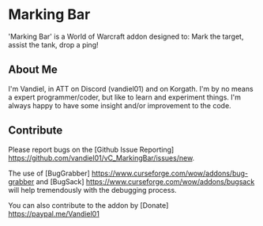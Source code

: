 # Marking Bar
'Marking Bar' is a World of Warcraft addon designed to: Mark the target, assist the tank, drop a ping!

## About Me
I'm Vandiel, in ATT on Discord (vandiel01) and on Korgath.  I'm by no means a expert programmer/coder, but like to learn and experiment things.  I'm always happy to have some insight and/or improvement to the code.

## Contribute
Please report bugs on the [Github Issue Reporting] https://github.com/vandiel01/vC_MarkingBar/issues/new.

The use of [BugGrabber] https://www.curseforge.com/wow/addons/bug-grabber and [BugSack] https://www.curseforge.com/wow/addons/bugsack will help tremendously with the debugging process.

You can also contribute to the addon by [Donate] https://paypal.me/Vandiel01
